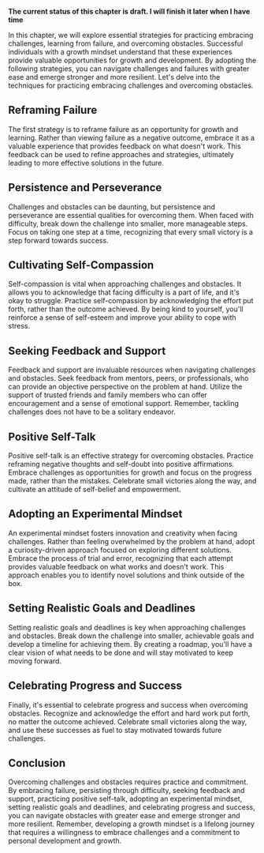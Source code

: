 **The current status of this chapter is draft. I will finish it later when I have time**

In this chapter, we will explore essential strategies for practicing embracing challenges, learning from failure, and overcoming obstacles. Successful individuals with a growth mindset understand that these experiences provide valuable opportunities for growth and development. By adopting the following strategies, you can navigate challenges and failures with greater ease and emerge stronger and more resilient. Let's delve into the techniques for practicing embracing challenges and overcoming obstacles.

Reframing Failure
-----------------

The first strategy is to reframe failure as an opportunity for growth and learning. Rather than viewing failure as a negative outcome, embrace it as a valuable experience that provides feedback on what doesn't work. This feedback can be used to refine approaches and strategies, ultimately leading to more effective solutions in the future.

Persistence and Perseverance
----------------------------

Challenges and obstacles can be daunting, but persistence and perseverance are essential qualities for overcoming them. When faced with difficulty, break down the challenge into smaller, more manageable steps. Focus on taking one step at a time, recognizing that every small victory is a step forward towards success.

Cultivating Self-Compassion
---------------------------

Self-compassion is vital when approaching challenges and obstacles. It allows you to acknowledge that facing difficulty is a part of life, and it's okay to struggle. Practice self-compassion by acknowledging the effort put forth, rather than the outcome achieved. By being kind to yourself, you'll reinforce a sense of self-esteem and improve your ability to cope with stress.

Seeking Feedback and Support
----------------------------

Feedback and support are invaluable resources when navigating challenges and obstacles. Seek feedback from mentors, peers, or professionals, who can provide an objective perspective on the problem at hand. Utilize the support of trusted friends and family members who can offer encouragement and a sense of emotional support. Remember, tackling challenges does not have to be a solitary endeavor.

Positive Self-Talk
------------------

Positive self-talk is an effective strategy for overcoming obstacles. Practice reframing negative thoughts and self-doubt into positive affirmations. Embrace challenges as opportunities for growth and focus on the progress made, rather than the mistakes. Celebrate small victories along the way, and cultivate an attitude of self-belief and empowerment.

Adopting an Experimental Mindset
--------------------------------

An experimental mindset fosters innovation and creativity when facing challenges. Rather than feeling overwhelmed by the problem at hand, adopt a curiosity-driven approach focused on exploring different solutions. Embrace the process of trial and error, recognizing that each attempt provides valuable feedback on what works and doesn't work. This approach enables you to identify novel solutions and think outside of the box.

Setting Realistic Goals and Deadlines
-------------------------------------

Setting realistic goals and deadlines is key when approaching challenges and obstacles. Break down the challenge into smaller, achievable goals and develop a timeline for achieving them. By creating a roadmap, you'll have a clear vision of what needs to be done and will stay motivated to keep moving forward.

Celebrating Progress and Success
--------------------------------

Finally, it's essential to celebrate progress and success when overcoming obstacles. Recognize and acknowledge the effort and hard work put forth, no matter the outcome achieved. Celebrate small victories along the way, and use these successes as fuel to stay motivated towards future challenges.

Conclusion
----------

Overcoming challenges and obstacles requires practice and commitment. By embracing failure, persisting through difficulty, seeking feedback and support, practicing positive self-talk, adopting an experimental mindset, setting realistic goals and deadlines, and celebrating progress and success, you can navigate obstacles with greater ease and emerge stronger and more resilient. Remember, developing a growth mindset is a lifelong journey that requires a willingness to embrace challenges and a commitment to personal development and growth.
